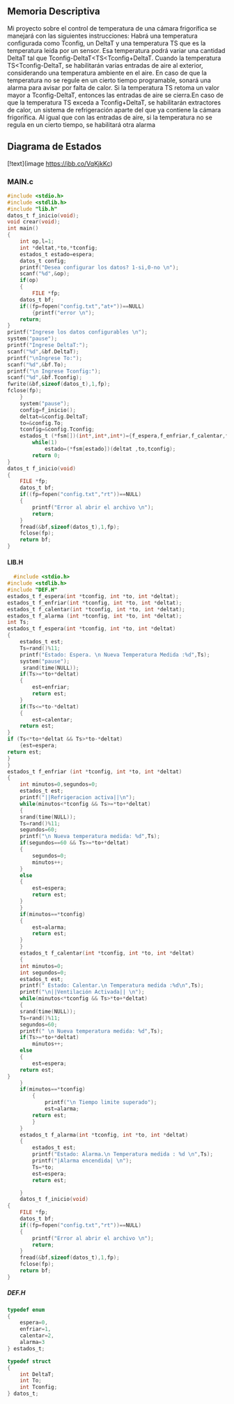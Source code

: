 
 ## Memoria Descriptiva 
Mi proyecto sobre el control de temperatura de una cámara frigorífica se manejará con las siguientes instrucciones: Habrá una temperatura configurada como Tconfig, un DeltaT y una temperatura TS que es la temperatura leída por un sensor. Esa temperatura podrá variar una cantidad DeltaT tal que Tconfig-DeltaT<TS<Tconfig+DeltaT. Cuando la temperatura TS<Tconfig-DeltaT, se habilitarán varias entradas de aire al exterior, considerando una temperatura ambiente en el aire. En caso de que la temperatura no se regule en un cierto tiempo programable, sonará una alarma para avisar por falta de calor. Si la temperatura TS retoma un valor mayor a Tconfig-DeltaT, entonces las entradas de aire se cierra.En caso de que la temperatura TS exceda a Tconfig+DeltaT, se habilitarán extractores de calor, un sistema de refrigeración aparte del que ya contiene la cámara frigorífica. Al igual que con las entradas de aire, si la temperatura no se regula en un cierto tiempo, se habilitará otra alarma

## Diagrama de Estados 
[!text](image https://ibb.co/VqKjkKc)


### MAIN.c
```c
#include <stdio.h>
#include <stdlib.h>
#include "lib.h"
datos_t f_inicio(void);
void crear(void);
int main()
{
    int op,l=1;
    int *deltat,*to,*tconfig;
    estados_t estado=espera;
    datos_t config;
    printf("Desea configurar los datos? 1-si,0-no \n");
    scanf("%d",&op);
    if(op)
    {
        FILE *fp;
    datos_t bf;
    if((fp=fopen("config.txt","at+"))==NULL)
        {printf("error \n");
    return;
}
printf("Ingrese los datos configurables \n");
system("pause");
printf("Ingrese DeltaT:");
scanf("%d",&bf.DeltaT);
printf("\nIngrese To:");
scanf("%d",&bf.To);
printf("\n Ingrese Tconfig:");
scanf("%d",&bf.Tconfig);
fwrite(&bf,sizeof(datos_t),1,fp);
fclose(fp);
    }
    system("pause");
    config=f_inicio();
    deltat=&config.DeltaT;
    to=&config.To;
    tconfig=&config.Tconfig;
    estados_t (*fsm[])(int*,int*,int*)={f_espera,f_enfriar,f_calentar,f_alarma};
        while(1)
            estado=(*fsm[estado])(deltat ,to,tconfig);
        return 0;
}
datos_t f_inicio(void)
{
    FILE *fp;
    datos_t bf;
    if((fp=fopen("config.txt","rt"))==NULL)
    {
        printf("Error al abrir el archivo \n");
        return;
    }
    fread(&bf,sizeof(datos_t),1,fp);
    fclose(fp);
    return bf;
}
```

#### LIB.H
``` c
  #include <stdio.h>
#include <stdlib.h>
#include "DEF.H"
estados_t f_espera(int *tconfig, int *to, int *deltat);
estados_t f_enfriar(int *tconfig, int *to, int *deltat);
estados_t f_calentar(int *tconfig, int *to, int *deltat);
estados_t f_alarma (int *tconfig, int *to, int *deltat);
int Ts;
estados_t f_espera(int *tconfig, int *to, int *deltat)
{
    estados_t est;
    Ts=rand()%11;
    printf("Estado: Espera. \n Nueva Temperatura Medida :%d",Ts);
    system("pause");
     srand(time(NULL));
    if(Ts>=*to+*deltat)
    {
        est=enfriar;
        return est;
    }
    if(Ts<=*to-*deltat)
    {
        est=calentar;
    return est;
}
if (Ts<*to+*deltat && Ts>*to-*deltat)
    {est=espera;
return est;
}
}
estados_t f_enfriar (int *tconfig, int *to, int *deltat)
{
    int minutos=0,segundos=0;
    estados_t est;
    printf("||Refrigeracion activa||\n");
    while(minutos<*tconfig && Ts>=*to+*deltat)
    {
    srand(time(NULL));
    Ts=rand()%11;
    segundos=60;
    printf("\n Nueva temperatura medida: %d",Ts);
    if(segundos==60 && Ts>=*to+*deltat)
    {
        segundos=0;
        minutos++;
    }
    else
    {
        est=espera;
        return est;
    }
    }
    if(minutos==*tconfig)
    {
        est=alarma;
        return est;
    }
    }
    estados_t f_calentar(int *tconfig, int *to, int *deltat)
    {
    int minutos=0;
    int segundos=0;
    estados_t est;
    printf(" Estado: Calentar.\n Temperatura medida :%d\n",Ts);
    printf("\n||Ventilación Activada|| \n");
    while(minutos<*tconfig && Ts>*to+*deltat)
    {
    srand(time(NULL));
    Ts=rand()%11;
    segundos=60;
    printf(" \n Nueva temperatura medida: %d",Ts);
    if(Ts>=*to+*deltat)
        minutos++;
    else
    {
        est=espera;
    return est;
}
    }
    if(minutos==*tconfig)
        {
            printf("\n Tiempo limite superado");
            est=alarma;
        return est;
        }
    }
    estados_t f_alarma(int *tconfig, int *to, int *deltat)
    {
        estados_t est;
        printf("Estado: Alarma.\n Temperatura medida : %d \n",Ts);
        printf("|Alarma encendida| \n");
        Ts=*to;
        est=espera;
        return est;

    }
    datos_t f_inicio(void)
{
    FILE *fp;
    datos_t bf;
    if((fp=fopen("config.txt","rt"))==NULL)
    {
        printf("Error al abrir el archivo \n");
        return;
    }
    fread(&bf,sizeof(datos_t),1,fp);
    fclose(fp);
    return bf;
}
```
##### DEF.H
``` C
typedef enum
{
    espera=0,
    enfriar=1,
    calentar=2,
    alarma=3
} estados_t;

typedef struct
{
    int DeltaT;
    int To;
    int Tconfig;
} datos_t;
```